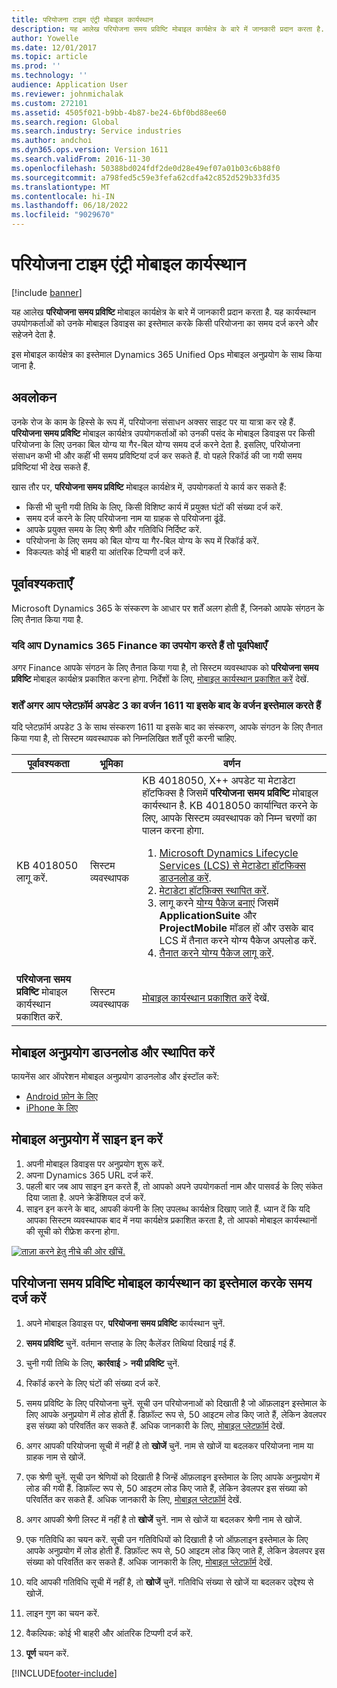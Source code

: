 ```yaml
---
title: परियोजना टाइम एंट्री मोबाइल कार्यस्थान
description: यह आलेख परियोजना समय प्रविष्टि मोबाइल कार्यक्षेत्र के बारे में जानकारी प्रदान करता है. यह कार्यस्थान उपयोगकर्ताओं को उनके मोबाइल डिवाइस का इस्तेमाल करके किसी परियोजना का समय दर्ज करने और सहेजने देता है.
author: Yowelle
ms.date: 12/01/2017
ms.topic: article
ms.prod: ''
ms.technology: ''
audience: Application User
ms.reviewer: johnmichalak
ms.custom: 272101
ms.assetid: 4505f021-b9bb-4b87-be24-6bf0bd88ee60
ms.search.region: Global
ms.search.industry: Service industries
ms.author: andchoi
ms.dyn365.ops.version: Version 1611
ms.search.validFrom: 2016-11-30
ms.openlocfilehash: 50388bd024fdf2de0d28e49ef07a01b03c6b88f0
ms.sourcegitcommit: a798fed5c59e3fefa62cdfa42c852d529b33fd35
ms.translationtype: MT
ms.contentlocale: hi-IN
ms.lasthandoff: 06/18/2022
ms.locfileid: "9029670"
---
```

# <a name="project-time-entry-mobile-workspace"></a>परियोजना टाइम एंट्री मोबाइल कार्यस्थान

[!include [banner](../includes/banner.md)]

यह आलेख **परियोजना समय प्रविष्टि** मोबाइल कार्यक्षेत्र के बारे में जानकारी प्रदान करता है. यह कार्यस्थान उपयोगकर्ताओं को उनके मोबाइल डिवाइस का इस्तेमाल करके किसी परियोजना का समय दर्ज करने और सहेजने देता है.

इस मोबाइल कार्यक्षेत्र का इस्तेमाल Dynamics 365 Unified Ops मोबाइल अनुप्रयोग के साथ किया जाना है. 

## <a name="overview"></a>अवलोकन
उनके रोज के काम के हिस्से के रूप में, परियोजना संसाधन अक्सर साइट पर या यात्रा कर रहे हैं. **परियोजना समय प्रविष्टि** मोबाइल कार्यक्षेत्र उपयोगकर्ताओं को उनकी पसंद के मोबाइल डिवाइस पर किसी परियोजना के लिए उनका बिल योग्य या गैर-बिल योग्य समय दर्ज करने देता है. इसलिए, परियोजना संसाधन कभी भी और कहीं भी समय प्रविष्टियां दर्ज कर सकते हैं. वो पहले रिकॉर्ड की जा गयी समय प्रविष्टियां भी देख सकते हैं. 

खास तौर पर, **परियोजना समय प्रविष्टि** मोबाइल कार्यक्षेत्र में, उपयोगकर्ता ये कार्य कर सकते हैं:

-   किसी भी चुनी गयी तिथि के लिए, किसी विशिष्ट कार्य में प्रयुक्त घंटों की संख्या दर्ज करें.
-   समय दर्ज करने के लिए परियोजना नाम या ग्राहक से परियोजना ढूंढें.
-   आपके प्रयुक्त समय के लिए श्रेणी और गतिविधि निर्दिष्ट करें.
-   परियोजना के लिए समय को बिल योग्य या गैर-बिल योग्य के रूप में रिकॉर्ड करें.
-   विकल्पतः कोई भी बाहरी या आंतरिक टिप्पणी दर्ज करें.

## <a name="prerequisites"></a>पूर्वावश्यकताएँ
Microsoft Dynamics 365 के संस्करण के आधार पर शर्तें अलग होती हैं, जिनको आपके संगठन के लिए तैनात किया गया है.

### <a name="prerequisites-if-you-use-dynamics-365-finance"></a>यदि आप Dynamics 365 Finance का उपयोग करते हैं तो पूर्वापेक्षाएँ
अगर Finance आपके संगठन के लिए तैनात किया गया है, तो सिस्टम व्यवस्थापक को **परियोजना समय प्रविष्टि** मोबाइल कार्यक्षेत्र प्रकाशित करना होगा. निर्देशों के लिए, [मोबाइल कार्यस्थान प्रकाशित करें](/dynamics365/fin-ops-core/dev-itpro/mobile-apps/publish-mobile-workspace) देखें.

### <a name="prerequisites-if-you-use-version-1611-with-platform-update-3-or-later"></a>शर्तें अगर आप प्लेटफ़ॉर्म अपडेट 3 का वर्जन 1611 या इसके बाद के वर्जन इस्तेमाल करते हैं
यदि प्लेटफ़ॉर्म अपडेट 3 के साथ संस्करण 1611 या इसके बाद का संस्करण, आपके संगठन के लिए तैनात किया गया है, तो सिस्टम व्यवस्थापक को निम्नलिखित शर्तें पूरी करनी चाहिए. 

<table>
<thead>
<tr class="header">
<th>पूर्वावश्यकता</th>
<th>भूमिका</th>
<th>वर्णन</th>
</tr>
</thead>
<tbody>
<tr class="odd">

<td>KB 4018050 लागू करें.</td>
<td>सिस्टम व्यवस्थापक</td>
<td>KB 4018050, X++ अपडेट या मेटाडेटा हॉटफिक्स है जिसमें <strong>परियोजना समय प्रविष्टि</strong> मोबाइल कार्यस्थान है. KB 4018050 कार्यान्वित करने के लिए, आपके सिस्टम व्यवस्थापक को निम्न चरणों का पालन करना होगा.
<ol>
<li><a href="/dynamics365/fin-ops-core/dev-itpro/migration-upgrade/download-hotfix-lcs">Microsoft Dynamics Lifecycle Services (LCS) से मेटाडेटा हॉटफिक्स डाउनलोड करें</a>.</li>
<li><a href="/dynamics365/fin-ops-core/dev-itpro/migration-upgrade/install-metadata-hotfix-package">मेटाडेटा हॉटफ़िक्स स्थापित करें</a>.</li>
<li>लागू करने <a href="/dynamics365/fin-ops-core/dev-itpro/deployment/create-apply-deployable-package">योग्य पैकेज बनाएं</a> जिसमें <strong>ApplicationSuite</strong> और <strong>ProjectMobile</strong> मॉडल हों और उसके बाद LCS में तैनात करने योग्य पैकेज अपलोड करें.</li>
<li><a href="/dynamics365/fin-ops-core/dev-itpro/deployment/apply-deployable-package-system">तैनात करने योग्य पैकेज लागू करें</a>.</li>

</ol></td>
</tr>
<tr class="even">
<td><strong>परियोजना समय प्रविष्टि</strong> मोबाइल कार्यस्थान प्रकाशित करें.</td>
<td>सिस्टम व्यवस्थापक</td>
<td><a href="/dynamics365/fin-ops-core/dev-itpro/mobile-apps/publish-mobile-workspace">मोबाइल कार्यस्थान प्रकाशित करें</a> देखें.</td>
</tr>
</tbody>
</table>

## <a name="download-and-install-the-mobile-app"></a>मोबाइल अनुप्रयोग डाउनलोड और स्थापित करें

फायनेंस आर ऑपरेशन मोबाइल अनुप्रयोग डाउनलोड और इंस्टॉल करें:

-   [Android फ़ोन के लिए](https://go.microsoft.com/fwlink/?linkid=850662)
-   [iPhone के लिए](https://go.microsoft.com/fwlink/?linkid=850663)

## <a name="sign-in-to-the-mobile-app"></a>मोबाइल अनुप्रयोग में साइन इन करें
1.  अपनी मोबाइल डिवाइस पर अनुप्रयोग शुरू करें.
2.  अपना Dynamics 365 URL दर्ज करें.
3.  पहली बार जब आप साइन इन करते हैं, तो आपको अपने उपयोगकर्ता नाम और पासवर्ड के लिए संकेत दिया जाता है. अपने क्रेडेंशियल दर्ज करें.
4.  साइन इन करने के बाद, आपकी कंपनी के लिए उपलब्ध कार्यक्षेत्र दिखाए जाते हैं. ध्यान दें कि यदि आपका सिस्टम व्यवस्थापक बाद में नया कार्यक्षेत्र प्रकाशित करता है, तो आपको मोबाइल कार्यस्थानों की सूची को रीफ्रेश करना होगा.

[![ताज़ा करने हेतु नीचे की ओर खींचें.](./media/pull-to-refresh-list-of-workspaces-183x300.png)](./media/pull-to-refresh-list-of-workspaces.png)

## <a name="enter-time-by-using-the-project-time-entry-mobile-workspace"></a>परियोजना समय प्रविष्टि मोबाइल कार्यस्थान का इस्तेमाल करके समय दर्ज करें
1.  अपने मोबाइल डिवाइस पर, **परियोजना समय प्रविष्टि** कार्यस्थान चुनें.
2.  **समय प्रविष्टि** चुनें. वर्तमान सप्ताह के लिए कैलेंडर तिथियां दिखाई गई हैं.
3.  चुनी गयी तिथि के लिए, **कार्रवाई** &gt; **नयी प्रविष्टि** चुनें.
4.  रिकॉर्ड करने के लिए घंटों की संख्या दर्ज करें.
5.  समय प्रविष्टि के लिए परियोजना चुनें. सूची उन परियोजनाओं को दिखाती है जो ऑफ़लाइन इस्तेमाल के लिए आपके अनुप्रयोग में लोड होती हैं. डिफ़ॉल्ट रूप से, 50 आइटम लोड किए जाते हैं, लेकिन डेवलपर इस संख्या को परिवर्तित कर सकते हैं. अधिक जानकारी के लिए, [मोबाइल प्लेटफ़ॉर्म](/dynamics365/fin-ops-core/dev-itpro/mobile-apps/mobile-app-home-page) देखें.
6.  अगर आपकी परियोजना सूची में नहीं है तो **खोजें** चुनें. नाम से खोजें या बदलकर परियोजना नाम या ग्राहक नाम से खोजें.
7.  एक श्रेणी चुनें. सूची उन श्रेणियों को दिखाती है जिन्हें ऑफ़लाइन इस्तेमाल के लिए आपके अनुप्रयोग में लोड की गयी हैं. डिफ़ॉल्ट रूप से, 50 आइटम लोड किए जाते हैं, लेकिन डेवलपर इस संख्या को परिवर्तित कर सकते हैं. अधिक जानकारी के लिए, [मोबाइल प्लेटफ़ॉर्म](/dynamics365/fin-ops-core/dev-itpro/mobile-apps/mobile-app-home-page) देखें.
8.  अगर आपकी श्रेणी लिस्ट में नहीं है तो **खोजें** चुनें. नाम से खोजें या बदलकर श्रेणी नाम से खोजें.
9.  एक गतिविधि का चयन करें. सूची उन गतिविधियों को दिखाती है जो ऑफ़लाइन इस्तेमाल के लिए आपके अनुप्रयोग में लोड होती हैं. डिफ़ॉल्ट रूप से, 50 आइटम लोड किए जाते हैं, लेकिन डेवलपर इस संख्या को परिवर्तित कर सकते हैं. अधिक जानकारी के लिए, [मोबाइल प्लेटफ़ॉर्म](/dynamics365/fin-ops-core/dev-itpro/mobile-apps/mobile-app-home-page) देखें.
10. यदि आपकी गतिविधि सूची में नहीं है, तो **खोजें** चुनें. गतिविधि संख्या से खोजें या बदलकर उद्देश्य से खोजें.

11. लाइन गुण का चयन करें.
12. वैकल्पिक: कोई भी बाहरी और आंतरिक टिप्पणी दर्ज करें.
13. **पूर्ण** चयन करें.


[!INCLUDE[footer-include](../includes/footer-banner.md)]